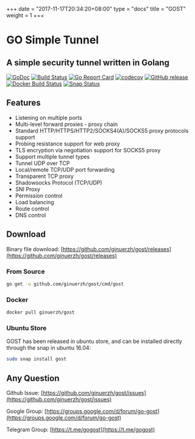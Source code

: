 +++
date = "2017-11-17T20:34:20+08:00"
type = "docs"
title = "GOST"
weight = 1
+++

# GO Simple Tunnel

## A simple security tunnel written in Golang

[![GoDoc](https://godoc.org/github.com/ginuerzh/gost?status.svg)](https://godoc.org/github.com/ginuerzh/gost)
[![Build Status](https://travis-ci.org/ginuerzh/gost.svg?branch=master)](https://travis-ci.org/ginuerzh/gost)
[![Go Report Card](https://goreportcard.com/badge/github.com/ginuerzh/gost)](https://goreportcard.com/report/github.com/ginuerzh/gost)
[![codecov](https://codecov.io/gh/ginuerzh/gost/branch/master/graphs/badge.svg)](https://codecov.io/gh/ginuerzh/gost/branch/master)
[![GitHub release](https://img.shields.io/github/release/ginuerzh/gost.svg)](https://github.com/ginuerzh/gost/releases/latest)
[![Docker Build Status](https://img.shields.io/docker/build/ginuerzh/gost.svg)](https://hub.docker.com/r/ginuerzh/gost/)
[![Snap Status](https://build.snapcraft.io/badge/ginuerzh/gost.svg)](https://build.snapcraft.io/user/ginuerzh/gost)

## Features

* Listening on multiple ports
* Multi-level forward proxies - proxy chain
* Standard HTTP/HTTPS/HTTP2/SOCKS4(A)/SOCKS5 proxy protocols support
* Probing resistance support for web proxy
* TLS encryption via negotiation support for SOCKS5 proxy
* Support multiple tunnel types
* Tunnel UDP over TCP
* Local/remote TCP/UDP port forwarding
* Transparent TCP proxy
* Shadowsocks Protocol (TCP/UDP)
* SNI Proxy
* Permission control
* Load balancing
* Route control
* DNS control

## Download

Binary file download: [https://github.com/ginuerzh/gost/releases](https://github.com/ginuerzh/gost/releases)

### From Source

```bash
go get -u github.com/ginuerzh/gost/cmd/gost
```

### Docker

```bash
docker pull ginuerzh/gost
```

### Ubuntu Store

GOST has been released in ubuntu store, and can be installed directly through the snap in ubuntu 16.04:

```bash
sudo snap install gost
```

## Any Question

Github Issue: [https://github.com/ginuerzh/gost/issues](https://github.com/ginuerzh/gost/issues)

Google Group: [https://groups.google.com/d/forum/go-gost](https://groups.google.com/d/forum/go-gost)

Telegram Group: [https://t.me/gogost](https://t.me/gogost)